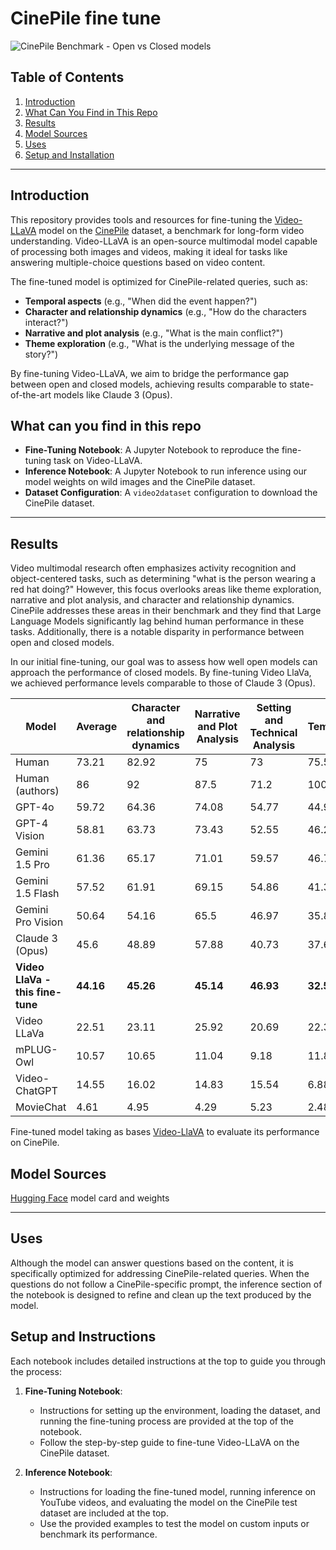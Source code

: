
# CinePile fine tune

![CinePile Benchmark - Open vs Closed models](https://huggingface.co/mfarre/Video-LLaVA-7B-hf-CinePile/resolve/main/benchmark.png)

## Table of Contents
1. [Introduction](#introduction)
2. [What Can You Find in This Repo](#what-can-you-find-in-this-repo)
3. [Results](#results)
4. [Model Sources](#model-sources)
5. [Uses](#uses)
6. [Setup and Installation](#setup-and-installation)

---

## Introduction
This repository provides tools and resources for fine-tuning the [Video-LLaVA](https://huggingface.co/docs/transformers/main/en/model_doc/video_llava) model on the [CinePile](https://huggingface.co/datasets/tomg-group-umd/cinepile) dataset, a benchmark for long-form video understanding. Video-LLaVA is an open-source multimodal model capable of processing both images and videos, making it ideal for tasks like answering multiple-choice questions based on video content.

The fine-tuned model is optimized for CinePile-related queries, such as:
- **Temporal aspects** (e.g., "When did the event happen?")
- **Character and relationship dynamics** (e.g., "How do the characters interact?")
- **Narrative and plot analysis** (e.g., "What is the main conflict?")
- **Theme exploration** (e.g., "What is the underlying message of the story?")

By fine-tuning Video-LLaVA, we aim to bridge the performance gap between open and closed models, achieving results comparable to state-of-the-art models like Claude 3 (Opus).

## What can you find in this repo
- **Fine-Tuning Notebook**: A Jupyter Notebook to reproduce the fine-tuning task on Video-LLaVA.
- **Inference Notebook**: A Jupyter Notebook to run inference using our model weights on wild images and the CinePile dataset.
- **Dataset Configuration**: A `video2dataset` configuration to download the CinePile dataset.

---

## Results
Video multimodal research often emphasizes activity recognition and object-centered tasks, such as determining "what is the person wearing a red hat doing?" However, this focus overlooks areas like theme exploration, narrative and plot analysis, and character and relationship dynamics.
CinePile addresses these areas in their benchmark and they find that Large Language Models significantly lag behind human performance in these tasks. Additionally, there is a notable disparity in performance between open and closed models.

In our initial fine-tuning, our goal was to assess how well open models can approach the performance of closed models. By fine-tuning Video LlaVa, we achieved performance levels comparable to those of Claude 3 (Opus).

| Model                          | Average | Character and relationship dynamics | Narrative and Plot Analysis | Setting and Technical Analysis | Temporal | Theme Exploration |
|--------------------------------|---------|-------------------------------------|-----------------------------|--------------------------------|----------|-------------------|
| Human                          | 73.21   | 82.92                               | 75                          | 73                             | 75.52    | 64.93             |
| Human (authors)                | 86      | 92                                  | 87.5                        | 71.2                           | 100      | 75                |
| GPT-4o                     | 59.72   | 64.36                               | 74.08                       | 54.77                          | 44.91    | 67.89             |
| GPT-4 Vision                | 58.81   | 63.73                               | 73.43                       | 52.55                          | 46.22    | 65.79             |
| Gemini 1.5 Pro             | 61.36   | 65.17                               | 71.01                       | 59.57                          | 46.75    | 63.27             |
| Gemini 1.5 Flash           | 57.52   | 61.91                               | 69.15                       | 54.86                          | 41.34    | 61.22             |
| Gemini Pro Vision           | 50.64   | 54.16                               | 65.5                        | 46.97                          | 35.8     | 58.82             |
| Claude 3 (Opus)            | 45.6    | 48.89                               | 57.88                       | 40.73                          | 37.65    | 47.89             |
| **Video LlaVa - this fine-tune**       | **44.16**   | **45.26**                              | **45.14**                       | **46.93**                          | **32.55**    | **49.47**         |
| Video LLaVa               | 22.51   | 23.11                               | 25.92                       | 20.69                          | 22.38    | 22.63             |
| mPLUG-Owl                 | 10.57   | 10.65                               | 11.04                       | 9.18                           | 11.89    | 15.05             |
| Video-ChatGPT            | 14.55   | 16.02                               | 14.83                       | 15.54                          | 6.88     | 18.86             |
| MovieChat                | 4.61    | 4.95                                | 4.29                        | 5.23                           | 2.48     | 4.21              |




Fine-tuned model taking as bases [Video-LlaVA](https://huggingface.co/LanguageBind/Video-LLaVA-7B-hf) to evaluate its performance on CinePile.



## Model Sources

[Hugging Face](https://huggingface.co/mfarre/Video-LLaVA-7B-hf-CinePile) model card and weights

---

## Uses
Although the model can answer questions based on the content, it is specifically optimized for addressing CinePile-related queries.
When the questions do not follow a CinePile-specific prompt, the inference section of the notebook is designed to refine and clean up the text produced by the model.

## Setup and Instructions
Each notebook includes detailed instructions at the top to guide you through the process:

1. **Fine-Tuning Notebook**:
   - Instructions for setting up the environment, loading the dataset, and running the fine-tuning process are provided at the top of the notebook.
   - Follow the step-by-step guide to fine-tune Video-LLaVA on the CinePile dataset.

2. **Inference Notebook**:
   - Instructions for loading the fine-tuned model, running inference on YouTube videos, and evaluating the model on the CinePile test dataset are included at the top.
   - Use the provided examples to test the model on custom inputs or benchmark its performance.